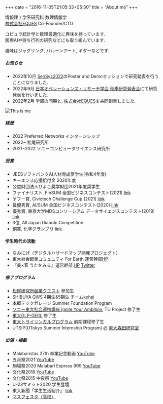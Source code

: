 +++
date = "2016-11-05T21:05:33+05:30"
title = "About me"
+++

情報理工学系研究科
数理情報学  
[株式会社EQUES](https://www.eques.co.jp) Co-Founder/CTO  

コピュラ統計学と数理最適化に興味を持っています.   
医療AIや待ち行列の研究などにも取り組んでいます.  

趣味はジャグリング, バルーンアート, ギターなどです.

##### お知らせ
* 2022年10月 [SenSys2022](https://orsj.org/nc2022f/programpage)のPoster and Demoセッションで研究発表を行うことになりました.
* 2022年9月 [日本オペレーションズ・リサーチ学会 秋季研究発表会](https://orsj.org/nc2022f/programpage)にて研究発表を行いました.
* 2022年2月 学部の同期と, [株式会社EQUES](https://www.eques.co.jp)を共同創業しました.

![This is me][1]

##### 経歴
* 2022 Preferred Networks インターンシップ
* 2022~ 松尾研究所
* 2021~2022 ソニーコンピュータサイエンス研究所

##### 受賞
* JEESソフトバンクAI人材育成奨学生(令和4年度)
* キーエンス応援給付金 2020年度
* 公益財団法人ひよこ奨学財団2021年度奨学生
* ファイナリスト, FinSUM 全国ビジネスコンテスト(2021) [link]()
* ヤフー賞, Civictech Challenge Cup (2021) [link]()
* 最優秀賞, AI/SUM 全国ビジネスコンテスト(2020) [link]()
* 優秀賞, 東京大学MDSコンソーシアム データサイエンスコンテスト(2019) [link]()
* 3位, All Japan Diabolo Competition
* 銅賞, 化学グランプリ [link](http://gp.csj.jp/media/common/gp2016results.pdf)


#### 学生時代の活動
* なみにげ（デジタルハザードマップ開発プロジェクト）
* 東大社会起業コミュニティ For Earth 運営幹部[HP](https://forearthut.com)
* 『美×音 うたをみる』運営幹部 [HP](https://utawomiru.net) [Twitter](https://twitter.com/bion_exibi_conc)


##### 修了プログラム
* [松尾研究所起業クエスト](https://weblab.t.u-tokyo.ac.jp/kigyoquest/) 参加生
* SHIBUYA QWS 4期生&5期生 チーム[kehai](https://shibuya-qws.com/project/kehai)
* 本郷テックガレージ Summer Foundation Program
* [ソニー東大社会連携講座 Ignite Your Ambition](https://ignite-your-ambition.com), TU Project 修了生
* [東大GLP-GEfIL](https://www.glp.u-tokyo.ac.jp) 修了生
* [東大トライリンガルプログラム](http://www.cgcs.c.u-tokyo.ac.jp/tlp/) 前期課程修了生
* UTSIP(UTokyo Summer Internship Program) @ [東大森田研究室](http://www.hsd.k.u-tokyo.ac.jp/contents/member.html)


##### 出演・掲載
* Malabaristas 27th 卒業記念動画 [YouTube](https://www.youtube.com/watch?v=dTdfhJqUMZ4)
* 五月祭2021 [YouTube](https://www.youtube.com/watch?v=u07cxDtxN-o)
* 駒場祭2020 Malabari Express 999 [YouTube](https://www.youtube.com/watch?v=d9ymiS7msO0)
* 文化祭2016 [YouTube](https://www.youtube.com/watch?v=moXHALZKg6w)
* 文化祭2015 中夜祭 [YouTube](https://www.youtube.com/watch?v=BbQ4kZXcXEQ)
* U-23サミット2020 学生登壇
* 東大新聞「学生生活紹介」 [link](https://www.todaishimbun.org/koukigakuseiseikatsu20210619/)
* [マスフェスタ（高校）](https://otemae-hs.ed.jp/ssh/dat/2015mathfesta_report.pdf)


[1]: /img/me.png




